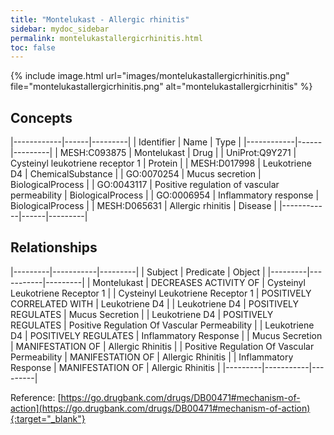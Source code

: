 ```yaml
---
title: "Montelukast - Allergic rhinitis"
sidebar: mydoc_sidebar
permalink: montelukastallergicrhinitis.html
toc: false 
---
```


{% include image.html url="images/montelukastallergicrhinitis.png" file="montelukastallergicrhinitis.png" alt="montelukastallergicrhinitis" %}

## Concepts

|------------|------|---------|
| Identifier | Name | Type    |
|------------|------|---------|
| MESH:C093875 | Montelukast | Drug |
| UniProt:Q9Y271 | Cysteinyl leukotriene receptor 1 | Protein |
| MESH:D017998 | Leukotriene D4 | ChemicalSubstance |
| GO:0070254 | Mucus secretion | BiologicalProcess |
| GO:0043117 | Positive regulation of vascular permeability | BiologicalProcess |
| GO:0006954 | Inflammatory response | BiologicalProcess |
| MESH:D065631 | Allergic rhinitis | Disease |
|------------|------|---------|

## Relationships

|---------|-----------|---------|
| Subject | Predicate | Object  |
|---------|-----------|---------|
| Montelukast | DECREASES ACTIVITY OF | Cysteinyl Leukotriene Receptor 1 |
| Cysteinyl Leukotriene Receptor 1 | POSITIVELY CORRELATED WITH | Leukotriene D4 |
| Leukotriene D4 | POSITIVELY REGULATES | Mucus Secretion |
| Leukotriene D4 | POSITIVELY REGULATES | Positive Regulation Of Vascular Permeability |
| Leukotriene D4 | POSITIVELY REGULATES | Inflammatory Response |
| Mucus Secretion | MANIFESTATION OF | Allergic Rhinitis |
| Positive Regulation Of Vascular Permeability | MANIFESTATION OF | Allergic Rhinitis |
| Inflammatory Response | MANIFESTATION OF | Allergic Rhinitis |
|---------|-----------|---------|

Reference: [https://go.drugbank.com/drugs/DB00471#mechanism-of-action](https://go.drugbank.com/drugs/DB00471#mechanism-of-action){:target="_blank"}